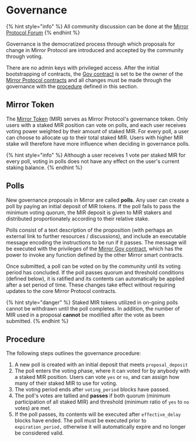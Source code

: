 # Governance

{% hint style="info" %}
All community discussion can be done at the [Mirror Protocol Forum](https://forum.mirror.finance/)
{% endhint %}

Governance is the democratized process through which proposals for change in Mirror Protocol are introduced and accepted by the community through voting.

There are no admin keys with privileged access. After the initial bootstrapping of contracts, the [Gov contract](../../contracts/gov.md) is set to be the owner of the [Mirror Protocol contracts](../../contracts/architecture.md) and all changes must be made through the governance with the [procedure](./#procedure) defined in this section.

## Mirror Token

The [Mirror Token](../mirror-token-mir.md) \(MIR\) serves as Mirror Protocol's governance token. Only users with a staked MIR position can vote on polls, and each user receives voting power weighted by their amount of staked MIR. For every poll, a user can choose to allocate up to their total staked MIR. Users with higher MIR stake will therefore have more influence when deciding in governance polls.

{% hint style="info" %}
Although a user receives 1 vote per staked MIR for every poll, voting in polls does not have any effect on the user's current staking balance.
{% endhint %}

## Polls

New governance proposals in Mirror are called **polls.** Any user can create a poll by paying an initial deposit of MIR tokens. If the poll fails to pass the minimum voting quorum, the MIR deposit is given to MIR stakers and distributed proportionately according to their relative stake.

Polls consist of a text description of the proposition \(with perhaps an external link to further resources / discussions\), and include an executable message encoding the instructions to be run if it passes. The message will be executed with the privileges of the [Mirror Gov contract](../../contracts/gov.md), which has the power to invoke any function defined by the other Mirror smart contracts.

Once submitted, a poll can be voted on by the community until its voting period has concluded. If the poll passes quorum and threshold conditions \(defined below\), it is ratified and its contents can automatically be applied after a set period of time. These changes take effect without requiring updates to the core Mirror Protocol contracts.

{% hint style="danger" %}
Staked MIR tokens utilized in on-going polls cannot be withdrawn until the poll completes. In addition, the number of MIR used in a proposal **cannot** be modified after the vote as been submitted.
{% endhint %}

## Procedure

The following steps outlines the governance procedure:

1. A new poll is created with an initial deposit that meets `proposal_deposit`
2. The poll enters the voting phase, where it can voted for by anybody with a staked MIR position. Users can vote `yes` or `no`, and can assign how many of their staked MIR to use for voting.
3. The voting period ends after `voting_period` blocks have passed.
4. The poll's votes are tallied and **passes** if both quorum \(minimum participation of all staked MIR\) and threshold \(minimum ratio of `yes` to `no` votes\) are met.
5. If the poll passes, its contents will be executed after `effective_delay` blocks have ended. The poll must be executed prior to `expiration_period,` otherwise it will automatically expire and no longer be considered valid.


